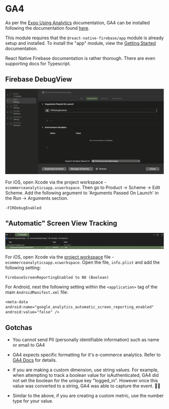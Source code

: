 # GA4

As per the [Expo Using Analytics](https://docs.expo.dev/guides/using-analytics/) documentation, GA4 can be installed following the documentation found [here](https://rnfirebase.io/analytics/usage).

This module requires that the `@react-native-firebase/app` module is already setup and installed. To install the "app" module, view the [Getting Started](https://rnfirebase.io/) documentation.

React Native Firebase documentation is rather thorough. There are even supporting docs for Typescript. 


## Firebase DebugView

<img src="../screenshots/ga4/Firebase-DebugView-iOS-flag.png" alt="Add argument to iOS scheme">

For iOS, open Xcode via the project workspace - `ecommerceanalyticsapp.xcworkspace`. Then go to Product -> Scheme -> Edit Scheme. 
Add the following argument to 'Arguments Passed On Launch' in the Run -> Arguments section.

```
-FIRDebugEnabled
```


## "Automatic" Screen View Tracking

<img src="../screenshots/ga4/Screen-View-Tracking-iOS.png" alt="Remove 'Automatic' Tracking">

For iOS, open Xcode via the [project workspace](../../../expo/ios/ecommerceanalyticsapp.xcworkspace/contents.xcworkspacedata) file - `ecommerceanalyticsapp.xcworkspace`. Open the file, `info.plist` and add the following setting:
```
FirebaseScreenReportingEnabled to NO (Boolean)
```

For Android, nest the following setting within the `<application>` tag of the main `AndroidManifest.xml` file:

```
<meta-data android:name="google_analytics_automatic_screen_reporting_enabled" android:value="false" />
```


## Gotchas

- You cannot send PII (personally identifiable information) such as name or email to GA4

- GA4 expects specific formatting for it's e-commerce analytics. Refer to [GA4 Docs](https://developers.google.com/analytics/devguides/collection/ga4/reference/events?client_type=gtag#view_item_list) for details.

- If you are making a custom dimension, use string values. For example, when attempting to track a boolean value for isAuthenticated, GA4 did not set the boolean for the unique key "logged_in". However once this value was converted to a string, GA4 was able to capture the event. 🤷‍♀️
  
- Similar to the above, if you are creating a custom metric, use the number type for your value.
